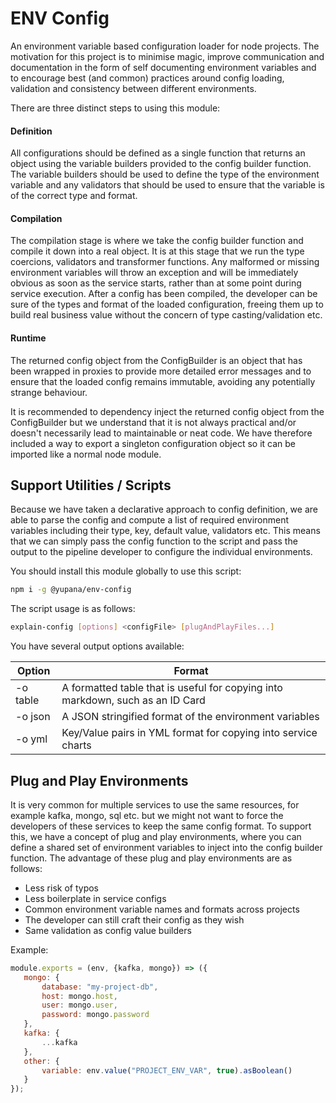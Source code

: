 # ENV Config

An environment variable based configuration loader for node projects.
The motivation for this project is to minimise magic, improve
communication and documentation in the form of self documenting
environment variables and to encourage best (and common) practices
around config loading, validation and consistency between different
environments. 

There are three distinct steps to using this module:

#### Definition

All configurations should be defined as a single function that returns
an object using the variable builders provided to the config builder
function. The variable builders should be used to define the type of the
environment variable and any validators that should be used to ensure
that the variable is of the correct type and format. 

#### Compilation

The compilation stage is where we take the config builder function and
compile it down into a real object. It is at this stage that we run the
type coercions, validators and transformer functions. Any malformed or
missing environment variables will throw an exception and will be
immediately obvious as soon as the service starts, rather than at some
point during service execution. After a config has been compiled, the
developer can be sure of the types and format of the loaded
configuration, freeing them up to build real business value without the
concern of type casting/validation etc.

#### Runtime

The returned config object from the ConfigBuilder is an object that has
been wrapped in proxies to provide more detailed error messages and to
ensure that the loaded config remains immutable, avoiding any
potentially strange behaviour.

It is recommended to dependency inject the returned config object from
the ConfigBuilder but we understand that it is not always practical
and/or doesn't necessarily lead to maintainable or neat code. We have
therefore included a way to export a singleton configuration object so
it can be imported like a normal node module.

## Support Utilities / Scripts

Because we have taken a declarative approach to config definition, we
are able to parse the config and compute a list of required environment
variables including their type, key, default value, validators etc. This
means that we can simply pass the config function to the script and pass
the output to the pipeline developer to configure the individual
environments.

You should install this module globally to use this script:

```bash
npm i -g @yupana/env-config
```

The script usage is as follows:

```bash
explain-config [options] <configFile> [plugAndPlayFiles...]
```

You have several output options available:

| Option   | Format                                                                         |
|----------|--------------------------------------------------------------------------------|
| -o table | A formatted table that is useful for copying into markdown, such as an ID Card |
| -o json  | A JSON stringified format of the environment variables                         |
| -o yml   | Key/Value pairs in YML format for copying into service charts                  |

## Plug and Play Environments

It is very common for multiple services to use the same resources, for
example kafka, mongo, sql etc. but we might not want to force the
developers of these services to keep the same config format. To support
this, we have a concept of plug and play environments, where you can
define a shared set of environment variables to inject into the config
builder function. The advantage of these plug and play environments are
as follows:

* Less risk of typos
* Less boilerplate in service configs
* Common environment variable names and formats across projects
* The developer can still craft their config as they wish
* Same validation as config value builders

Example:

```javascript
module.exports = (env, {kafka, mongo}) => ({
   mongo: {
       database: "my-project-db",
       host: mongo.host,
       user: mongo.user,
       password: mongo.password
   },
   kafka: {
       ...kafka
   },
   other: {
       variable: env.value("PROJECT_ENV_VAR", true).asBoolean()
   }
});
```
